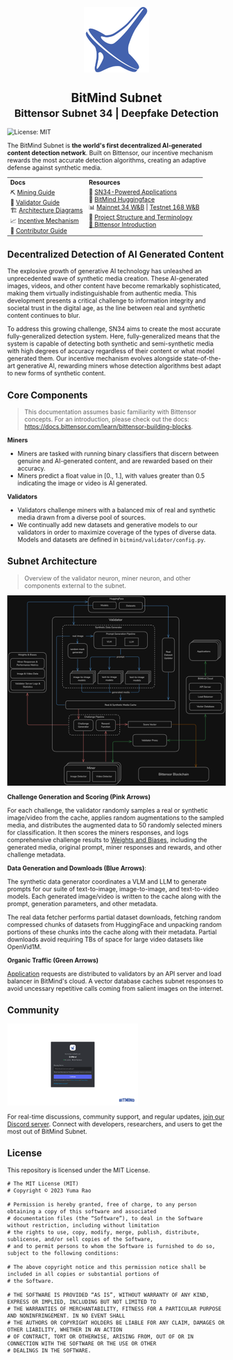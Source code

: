 <p align="center">
  <img src="static/Bitmind-Logo.png" alt="BitMind Logo" width="150"/>
</p>
<h1 align="center">BitMind Subnet<br><small>Bittensor Subnet 34 | Deepfake Detection</small></h1>

![License: MIT](https://img.shields.io/badge/License-MIT-yellow.svg)

The BitMind Subnet is **the world's first decentralized AI-generated content detection network**. Built on Bittensor, our incentive mechanism rewards the most accurate detection algorithms, creating an adaptive defense against synthetic media.

<table style="border: none !important; width: 100% !important; border-collapse: collapse !important; margin: 0 auto !important;">
  <tbody>
    <tr>
      <td><b>Docs</b></td>
      <td><b>Resources</b></td>
    </tr>
    <tr style="vertical-align: top !important">
      <td>
        ⛏️ <a href="docs/Mining.md">Mining Guide</a><br>
        🔧 <a href="docs/Validating.md">Validator Guide</a><br>
        🏗️ <a href="#Subnet-Architecture">Architecture Diagrams</a><br>
        📈 <a href="docs/Incentive.md">Incentive Mechanism</a><br>
        🤝 <a href="docs/Contributor_Guide.md">Contributor Guide</a></td>
      <td>
        🚀 <a href="<https://www.bitmind.ai/apps>">SN34-Powered Applications</a><br>
        🤗 <a href="https://huggingface.co/bitmind">BitMind Huggingface</a><br>
        📊 <a href="https://wandb.ai/bitmindai/bitmind-subnet">Mainnet 34 W&B</a> | <a href="https://wandb.ai/bitmindai/bitmind">Testnet 168 W&B</a><br>
        📖 <a href="docs/Glossary.md">Project Structure and Terminology</a><br>
        <a href="https://docs.bittensor.com/learn/bittensor-building-blocks">🧠 Bittensor Introduction</a><br> 
      </td>
    </tr>
  </tbody>
</table>


## Decentralized Detection of AI Generated Content
The explosive growth of generative AI technology has unleashed an unprecedented wave of synthetic media creation. These AI-generated images, videos, and other content have become remarkably sophisticated, making them virtually indistinguishable from authentic media. This development presents a critical challenge to information integrity and societal trust in the digital age, as the line between real and synthetic content continues to blur.

To address this growing challenge, SN34 aims to create the most accurate fully-generalized detection system. Here, fully-generalized means that the system is capable of detecting both synthetic and semi-synthetic media with high degrees of accuracy regardless of their content or what model generated them. Our incentive mechanism evolves alongside state-of-the-art generative AI, rewarding miners whose detection algorithms best adapt to new forms of synthetic content.


## Core Components

> This documentation assumes basic familiarity with Bittensor concepts. For an introduction, please check out the docs: https://docs.bittensor.com/learn/bittensor-building-blocks. 

**Miners** 
- Miners are tasked with running binary classifiers that discern between genuine and AI-generated content, and are rewarded based on their accuracy. 
- Miners predict a float value in [0., 1.], with values greater than 0.5 indicating the image or video is AI generated. 


**Validators** 
- Validators challenge miners with a balanced mix of real and synthetic media drawn from a diverse pool of sources.
- We continually add new datasets and generative models to our validators in order to maximize coverage of the types of diverse data. Models and datasets are defined in  `bitmind/validator/config.py`.


## Subnet Architecture

> Overview of the validator neuron, miner neuron, and other components external to the subnet.

![Subnet Architecture](static/Subnet-Arch.png)

**Challenge Generation and Scoring (Pink Arrows)**

For each challenge, the validator randomly samples a real or synthetic image/video from the cache, applies random augmentations to the sampled media, and distributes the augmented data to 50 randomly selected miners for classification. It then scores the miners responses, and logs comprehensive challenge results to [Weights and Biases](https://wandb.ai/bitmindai/bitmind-subnet), including the generated media, original prompt, miner responses and rewards, and other challenge metadata.

**Data Generation and Downloads (Blue Arrows)**:

The synthetic data generator coordinates a VLM and LLM to generate prompts for our suite of text-to-image, image-to-image, and text-to-video models. Each generated image/video is written to the cache along with the prompt, generation parameters, and other metadata.

The real data fetcher performs partial dataset downloads, fetching random compressed chunks of datasets from HuggingFace and unpacking random portions of these chunks into the cache along with their metadata. Partial downloads avoid requiring TBs of space for large video datasets like OpenVid1M.

**Organic Traffic (Green Arrows)**

<a href="https://www.bitmind.ai/apps">Application</a> requests are distributed to validators by an API server and load balancer in BitMind's cloud. A vector database caches subnet responses to avoid uncessary repetitive calls coming from salient images on the internet. 


## Community

<p align="left">
  <a href="https://discord.gg/kKQR98CrUn">
    <img src="static/Join-BitMind-Discord.png" alt="Join us on Discord" width="60%">
  </a>
</p>

For real-time discussions, community support, and regular updates, <a href="https://discord.gg/kKQR98CrUn">join our Discord server</a>. Connect with developers, researchers, and users to get the most out of BitMind Subnet.

## License
This repository is licensed under the MIT License.
```text
# The MIT License (MIT)
# Copyright © 2023 Yuma Rao

# Permission is hereby granted, free of charge, to any person obtaining a copy of this software and associated
# documentation files (the “Software”), to deal in the Software without restriction, including without limitation
# the rights to use, copy, modify, merge, publish, distribute, sublicense, and/or sell copies of the Software,
# and to permit persons to whom the Software is furnished to do so, subject to the following conditions:

# The above copyright notice and this permission notice shall be included in all copies or substantial portions of
# the Software.

# THE SOFTWARE IS PROVIDED “AS IS”, WITHOUT WARRANTY OF ANY KIND, EXPRESS OR IMPLIED, INCLUDING BUT NOT LIMITED TO
# THE WARRANTIES OF MERCHANTABILITY, FITNESS FOR A PARTICULAR PURPOSE AND NONINFRINGEMENT. IN NO EVENT SHALL
# THE AUTHORS OR COPYRIGHT HOLDERS BE LIABLE FOR ANY CLAIM, DAMAGES OR OTHER LIABILITY, WHETHER IN AN ACTION
# OF CONTRACT, TORT OR OTHERWISE, ARISING FROM, OUT OF OR IN CONNECTION WITH THE SOFTWARE OR THE USE OR OTHER
# DEALINGS IN THE SOFTWARE.
```
